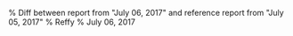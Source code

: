 % Diff between report from "July 06, 2017" and reference report from "July 05, 2017"
% Reffy
% July 06, 2017

